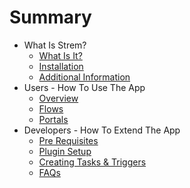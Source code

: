 # Summary

* What Is Strem?
    * [What Is It?](introduction/what-is-it.md)
    * [Installation](introduction/installation.md)
    * [Additional Information](introduction/additional-information.md)
* Users - How To Use The App
    * [Overview](user-guide/readme.md)
    * [Flows](user-guide/flows.md)
    * [Portals](user-guide/portals.md)
* Developers - How To Extend The App
    * [Pre Requisites](development-guide/pre-requisite-tech.md)
    * [Plugin Setup](development-guide/plugin-setup.md)
    * [Creating Tasks & Triggers](development-guide/creating-tasks-and-triggers.md)
    * [FAQs](development-guide/FAQs.md)